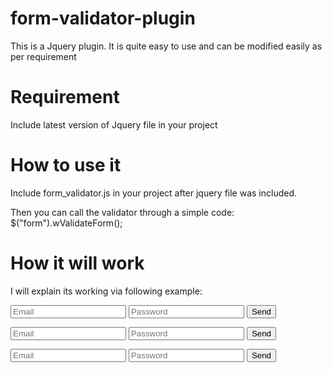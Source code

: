 # form-validator-plugin
This is a Jquery plugin. It is quite easy to use and can be modified easily as per requirement

# Requirement
Include latest version of Jquery file in your project

# How to use it
Include form_validator.js in your project after jquery file was included.

Then you can call the validator through a simple code:
$("form").wValidateForm();

# How it will work

I will explain its working via following example:

<!-- CASE 1: HTML FORM SUBMIT-->
<form name="loginForm" onSubmit="$(this).wValidateForm()">
	<input type="email" name="email" id="email" class="required valid_email" placeholder="Email"/>
	<input type="password" name="password" id="password" class="required" placeholder="Password"/>
	<input type="submit" value="Send"/>
</form>

<!-- CASE 2: ON CLICK EVENT -->
<form name="loginForm" id="loginForm">
	<input type="email" name="email" id="email" class="required valid_email" placeholder="Email"/>
	<input type="password" name="password" id="password" class="required" placeholder="Password"/>
	<input type="submit" onClick="$('loginForm').wValidateForm()" value="Send"/>
</form>

<!-- CASE 3: ON CLICK EVENT -->
<form name="loginForm" id="loginForm">
	<input type="email" name="email" id="email" class="required valid_email" placeholder="Email"/>
	<input type="password" name="password" id="password" class="required" placeholder="Password"/>
	<input type="button" id="sendForm" value="Send"/>
</form>

<script>
// Make sure you have included Jquery library file

$("#sendForm").click(function(){
	if ($('loginForm').wValidateForm()) {
		// Form validates
		// Send form data via AJAX
		var dataString = $('loginForm').serialize();
		// Perform AJAX submition
	} 
	
	// ELSE do nothing
});
</script>